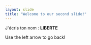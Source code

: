 ```yaml
---
layout: slide
title: "Welcome to our second slide!"
---
```

J'écris ton nom : **LIBERTE**

Use the left arrow to go back!
